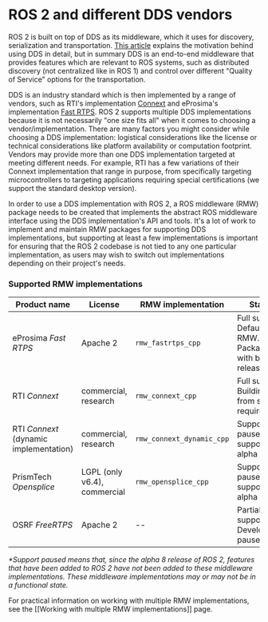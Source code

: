 # ROS 2 and different DDS vendors

ROS 2 is built on top of DDS as its middleware, which it uses for discovery, serialization and transportation.
[This article](http://design.ros2.org/articles/ros_on_dds.html) explains the motivation behind using DDS in detail, but in summary DDS is an end-to-end middleware that provides features which are relevant to ROS systems, such as distributed discovery (not centralized like in ROS 1) and control over different "Quality of Service" options for the transportation.

DDS is an industry standard which is then implemented by a range of vendors, such as RTI's implementation [Connext](https://www.rti.com/products/) and eProsima's implementation [Fast RTPS](http://www.eprosima.com/index.php/products-all/eprosima-fast-rtps).
ROS 2 supports multiple DDS implementations because it is not necessarily "one size fits all" when it comes to choosing a vendor/implementation.
There are many factors you might consider while choosing a DDS implementation: logistical considerations like the license or technical considerations like platform availability or computation footprint.
Vendors may provide more than one DDS implementation targeted at meeting different needs.
For example, RTI has a few variations of their Connext implementation that range in purpose, from specifically targeting microcontrollers to targeting applications requiring special certifications (we support the standard desktop version).

In order to use a DDS implementation with ROS 2, a ROS middleware (RMW) package needs to be created that implements the abstract ROS middleware interface using the DDS implementation's API and tools.
It's a lot of work to implement and maintain RMW packages for supporting DDS implementations, but supporting at least a few implementations is important for ensuring that the ROS 2 codebase is not tied to any one particular implementation, as users may wish to switch out implementations depending on their project's needs.

### Supported RMW implementations

| Product name | License | RMW implementation | Status |
| ------------- | ------------- | ----- | ---- |
| eProsima _Fast RTPS_ | Apache 2 | `rmw_fastrtps_cpp` | Full support. Default RMW. Packaged with binary releases. |
| RTI _Connext_ | commercial, research | `rmw_connext_cpp` | Full support. Building from source required. |
| RTI _Connext_ (dynamic implementation) | commercial, research | `rmw_connext_dynamic_cpp` | Support paused. Full support until alpha 8.* |
| PrismTech _Opensplice_ | LGPL (only v6.4), commercial | `rmw_opensplice_cpp` | Support paused. Full support until alpha 8.* |
| OSRF _FreeRTPS_ | Apache 2 | -- | Partial support. Development paused. |


_*Support paused means that, since the alpha 8 release of ROS 2, features that have been added to ROS 2 have not been added to these middleware implementations.
These middleware implementations may or may not be in a functional state._

For practical information on working with multiple RMW implementations, see the [[Working with multiple RMW implementations]] page.